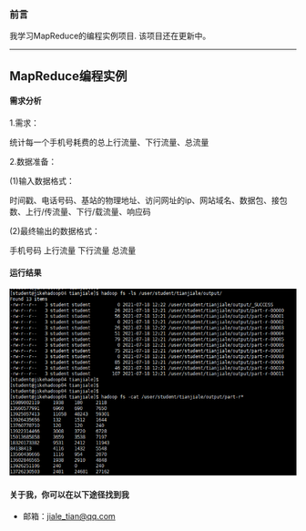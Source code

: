 ### 前言
我学习MapReduce的编程实例项目.
该项目还在更新中。

***


## MapReduce编程实例

#### 需求分析
1.需求：

统计每一个手机号耗费的总上行流量、下行流量、总流量

2.数据准备：

(1)输入数据格式：

时间戳、电话号码、基站的物理地址、访问网址的ip、网站域名、数据包、接包数、上行/传流量、下行/载流量、响应码
 
(2)最终输出的数据格式：

手机号码		上行流量        下行流量		总流量

#### 运行结果
![程序运行结果](https://raw.githubusercontent.com/tomtian2009/HadoopDemo/master/img/MapReduct%E4%BD%9C%E4%B8%9A%E6%88%AA%E5%9B%BE1-%E5%AE%B6%E4%B9%90.png)

#### 关于我，你可以在以下途径找到我
 - 邮箱：jiale_tian@qq.com


